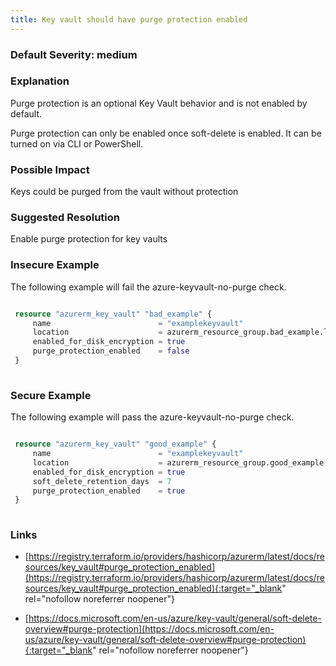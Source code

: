 ```yaml
---
title: Key vault should have purge protection enabled
---
```


### Default Severity: <span class="severity medium">medium</span>

### Explanation

Purge protection is an optional Key Vault behavior and is not enabled by default.

Purge protection can only be enabled once soft-delete is enabled. It can be turned on via CLI or PowerShell.

### Possible Impact
Keys could be purged from the vault without protection

### Suggested Resolution
Enable purge protection for key vaults


### Insecure Example

The following example will fail the azure-keyvault-no-purge check.
```terraform

 resource "azurerm_key_vault" "bad_example" {
     name                        = "examplekeyvault"
     location                    = azurerm_resource_group.bad_example.location
     enabled_for_disk_encryption = true
     purge_protection_enabled    = false
 }
 
```



### Secure Example

The following example will pass the azure-keyvault-no-purge check.
```terraform

 resource "azurerm_key_vault" "good_example" {
     name                        = "examplekeyvault"
     location                    = azurerm_resource_group.good_example.location
     enabled_for_disk_encryption = true
     soft_delete_retention_days  = 7
     purge_protection_enabled    = true
 }
 
```



### Links


- [https://registry.terraform.io/providers/hashicorp/azurerm/latest/docs/resources/key_vault#purge_protection_enabled](https://registry.terraform.io/providers/hashicorp/azurerm/latest/docs/resources/key_vault#purge_protection_enabled){:target="_blank" rel="nofollow noreferrer noopener"}

- [https://docs.microsoft.com/en-us/azure/key-vault/general/soft-delete-overview#purge-protection](https://docs.microsoft.com/en-us/azure/key-vault/general/soft-delete-overview#purge-protection){:target="_blank" rel="nofollow noreferrer noopener"}




